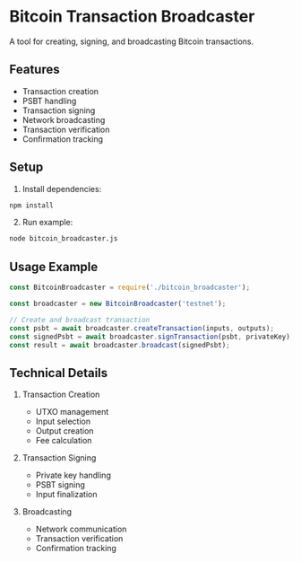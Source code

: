 # Bitcoin Transaction Broadcaster

A tool for creating, signing, and broadcasting Bitcoin transactions.

## Features

- Transaction creation
- PSBT handling
- Transaction signing
- Network broadcasting
- Transaction verification
- Confirmation tracking

## Setup

1. Install dependencies:
```bash
npm install
```

2. Run example:
```bash
node bitcoin_broadcaster.js
```

## Usage Example

```javascript
const BitcoinBroadcaster = require('./bitcoin_broadcaster');

const broadcaster = new BitcoinBroadcaster('testnet');

// Create and broadcast transaction
const psbt = await broadcaster.createTransaction(inputs, outputs);
const signedPsbt = await broadcaster.signTransaction(psbt, privateKey);
const result = await broadcaster.broadcast(signedPsbt);
```

## Technical Details

1. Transaction Creation
   - UTXO management
   - Input selection
   - Output creation
   - Fee calculation

2. Transaction Signing
   - Private key handling
   - PSBT signing
   - Input finalization

3. Broadcasting
   - Network communication
   - Transaction verification
   - Confirmation tracking